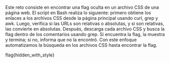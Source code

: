 Este reto consiste en encontrar una flag oculta en un archivo CSS de una página web. El script en Bash realiza lo siguiente: primero obtiene los enlaces a los archivos CSS desde la página principal usando curl, grep y awk. Luego, verifica si las URLs son relativas o absolutas, y si son relativas, las convierte en absolutas. Después, descarga cada archivo CSS y busca la flag dentro de los comentarios usando grep. Si encuentra la flag, la muestra y termina; si no, informa que no la encontró. Con este enfoque automatizamos la búsqueda en los archivos CSS hasta encontrar la flag.

flag{hidden_with_style}